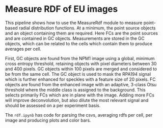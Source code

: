 # Measure RDF of EU images

This pipeline shows how to use the MeasureRdf module to measure point-based
radial distribution functions.  At a minimum, the point source objects and
an object containing them are required.  Here FCs are the point sources and
are contained in GC objects.  Measurements are stored in the GC objects,
which can be related to the cells which contain them to produce averages
per cell.

First, GC objects are found from the NPM1 image using a global, minimum
cross entropy threshold, retaining objects with pixel diameters between
30 and 400 pixels.  GC objects within 100 pixels are merged and considered
to be from the same cell.  The GC object is used to mask the RPA194 signal
which is further enhanced for speckles with a feature size of 20 pixels.
FC objects are found from the enhanced image with an adaptive, 3-class Otsu
threshold where the middle class is assigned to the background.  This selects
primarily FCs which are in plane with the image.  Adding more FCs will improve
deconvolution, but also dilute the most relevant signal and should be assessed
on a per experiment basis.

The `rdf.ipynb` has code for parsing the csvs, averaging rdfs per cell,
per image and producing plots and color bars.

